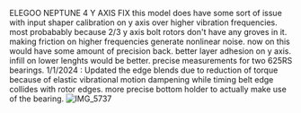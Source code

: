 ELEGOO NEPTUNE 4 Y AXIS FIX
this model does have some sort of issue with input shaper calibration on y axis over higher vibration frequencies.
most probabably because 2/3 y axis bolt rotors don't have any groves in it. making friction on higher frequencies generate nonlinear noise.
now on this would have some amount of precision back.
better layer adhesion on y axis. infill on lower lenghts would be better.
precise measurements for two 625RS bearings.
1/1/2024 : Updated the edge blends due to reduction of torque because of elastic vibrational motion dampening while timing belt edge collides with rotor edges.
           more precise bottom holder to actually make use of the bearing.
![IMG_5737](https://github.com/anishsheikh/3d-models/assets/38411333/b90bcb7b-09ad-41f0-bcff-b878bae9df51)
